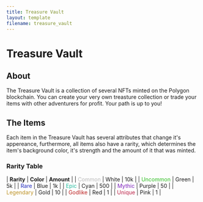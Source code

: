 ```yaml
---
title: Treasure Vault
layout: template
filename: treasure_vault
---
```


# Treasure Vault

## About
The Treasure Vault is a collection of several NFTs minted on the Polygon blockchain. You can create your very own treasture collection or trade your items with other adventurers for profit. Your path is up to you!

## The Items
Each item in the Treasure Vault has several attributes that change it's appereance, furthermore, all items also have a rarity, which determines the item's background color, it's strength and the amount of it that was minted.

### Rarity Table

| **Rarity** | **Color** | **Amount** |
| <span style="color: #bababa">Common</span> | White | 10k |
| <span style="color: #31bd24">Uncommon</span> | Green | 5k |
| <span style="color: #242dbd">Rare</span> | Blue | 1k |
| <span style="color: #24bd9f">Epic</span> | Cyan | 500 |
| <span style="color: #7f24bd">Mythic</span> | Purple | 50 |
| <span style="color: #bd9224">Legendary</span> | Gold | 10 |
| <span style="color: #bd2424">Godlike</span> | Red | 1 |
| <span style="color: #bd2449">Unique</span> | Pink | 1 |
